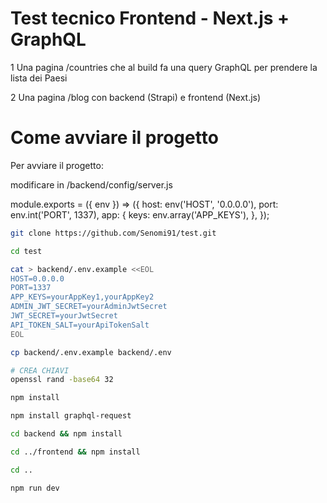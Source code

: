 # Test tecnico Frontend - Next.js + GraphQL

1 Una pagina /countries che al build fa una query GraphQL per prendere la lista dei Paesi

2 Una pagina /blog con backend (Strapi) e frontend (Next.js)

# Come avviare il progetto

Per avviare il progetto:

modificare in /backend/config/server.js

module.exports = ({ env }) => ({
    host: env('HOST', '0.0.0.0'),
    port: env.int('PORT', 1337),
    app: {
        keys: env.array('APP_KEYS'),
    },
});

```bash
git clone https://github.com/Senomi91/test.git

cd test

cat > backend/.env.example <<EOL
HOST=0.0.0.0
PORT=1337
APP_KEYS=yourAppKey1,yourAppKey2
ADMIN_JWT_SECRET=yourAdminJwtSecret
JWT_SECRET=yourJwtSecret
API_TOKEN_SALT=yourApiTokenSalt
EOL

cp backend/.env.example backend/.env

# CREA CHIAVI
openssl rand -base64 32

npm install

npm install graphql-request

cd backend && npm install

cd ../frontend && npm install

cd ..

npm run dev